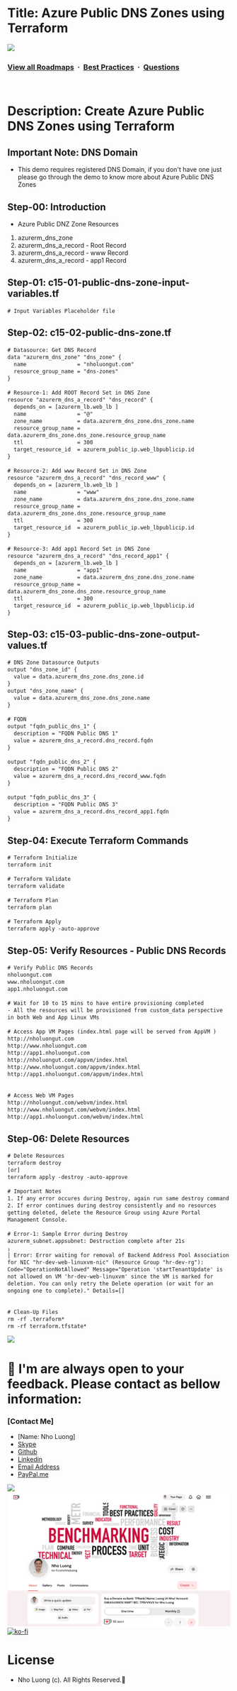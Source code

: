 # Title: Azure Public DNS Zones using Terraform

![](https://i.imgur.com/waxVImv.png)
### [View all Roadmaps](https://github.com/nholuongut/all-roadmaps) &nbsp;&middot;&nbsp; [Best Practices](https://github.com/nholuongut/all-roadmaps/blob/main/public/best-practices/) &nbsp;&middot;&nbsp; [Questions](https://www.linkedin.com/in/nholuong/)
<br/>

# Description: Create Azure Public DNS Zones using Terraform
## Important Note: DNS Domain
- This demo requires registered DNS Domain, if you don't have one just please go through the demo to know more about Azure Public DNS Zones

## Step-00: Introduction
- Azure Public DNZ Zone Resources
1. azurerm_dns_zone
2. azurerm_dns_a_record - Root Record
3. azurerm_dns_a_record - www Record
4. azurerm_dns_a_record - app1 Record

## Step-01: c15-01-public-dns-zone-input-variables.tf
```t
# Input Variables Placeholder file
```

## Step-02: c15-02-public-dns-zone.tf
```t
# Datasource: Get DNS Record
data "azurerm_dns_zone" "dns_zone" {
  name                = "nholuongut.com"
  resource_group_name = "dns-zones"
}

# Resource-1: Add ROOT Record Set in DNS Zone
resource "azurerm_dns_a_record" "dns_record" {
  depends_on = [azurerm_lb.web_lb ]
  name                = "@"
  zone_name           = data.azurerm_dns_zone.dns_zone.name
  resource_group_name = data.azurerm_dns_zone.dns_zone.resource_group_name
  ttl                 = 300
  target_resource_id  = azurerm_public_ip.web_lbpublicip.id
}

# Resource-2: Add www Record Set in DNS Zone
resource "azurerm_dns_a_record" "dns_record_www" {
  depends_on = [azurerm_lb.web_lb ]  
  name                = "www"
  zone_name           = data.azurerm_dns_zone.dns_zone.name
  resource_group_name = data.azurerm_dns_zone.dns_zone.resource_group_name
  ttl                 = 300
  target_resource_id  = azurerm_public_ip.web_lbpublicip.id
}

# Resource-3: Add app1 Record Set in DNS Zone
resource "azurerm_dns_a_record" "dns_record_app1" {
  depends_on = [azurerm_lb.web_lb ]
  name                = "app1"
  zone_name           = data.azurerm_dns_zone.dns_zone.name
  resource_group_name = data.azurerm_dns_zone.dns_zone.resource_group_name
  ttl                 = 300
  target_resource_id  = azurerm_public_ip.web_lbpublicip.id
}
```

## Step-03: c15-03-public-dns-zone-output-values.tf
```t
# DNS Zone Datasource Outputs
output "dns_zone_id" {
  value = data.azurerm_dns_zone.dns_zone.id
}
output "dns_zone_name" {
  value = data.azurerm_dns_zone.dns_zone.name
}

# FQDN 
output "fqdn_public_dns_1" {
  description = "FQDN Public DNS 1"
  value = azurerm_dns_a_record.dns_record.fqdn
}

output "fqdn_public_dns_2" {
  description = "FQDN Public DNS 2"
  value = azurerm_dns_a_record.dns_record_www.fqdn
}

output "fqdn_public_dns_3" {
  description = "FQDN Public DNS 3"
  value = azurerm_dns_a_record.dns_record_app1.fqdn
}
```

## Step-04: Execute Terraform Commands
```t
# Terraform Initialize
terraform init

# Terraform Validate
terraform validate

# Terraform Plan
terraform plan

# Terraform Apply
terraform apply -auto-approve
```

## Step-05: Verify Resources - Public DNS Records
```t
# Verify Public DNS Records
nholuongut.com
www.nholuongut.com
app1.nholuongut.com

# Wait for 10 to 15 mins to have entire provisioning completed
- All the resources will be provisioned from custom_data perspective in both Web and App Linux VMs

# Access App VM Pages (index.html page will be served from AppVM )
http://nholuongut.com
http://www.nholuongut.com
http://app1.nholuongut.com
http://nholuongut.com/appvm/index.html
http://www.nholuongut.com/appvm/index.html
http://app1.nholuongut.com/appvm/index.html


# Access Web VM Pages
http://nholuongut.com/webvm/index.html
http://www.nholuongut.com/webvm/index.html
http://app1.nholuongut.com/webvm/index.html
```

## Step-06: Delete Resources
```t
# Delete Resources
terraform destroy 
[or]
terraform apply -destroy -auto-approve

# Important Notes
1. If any error occures during Destroy, again run same destroy command
2. If error continues during destroy consistently and no resources getting deleted, delete the Resource Group using Azure Portal Management Console.

# Error-1: Sample Error during Destroy
azurerm_subnet.appsubnet: Destruction complete after 21s
╷
│ Error: Error waiting for removal of Backend Address Pool Association for NIC "hr-dev-web-linuxvm-nic" (Resource Group "hr-dev-rg"): Code="OperationNotAllowed" Message="Operation 'startTenantUpdate' is not allowed on VM 'hr-dev-web-linuxvm' since the VM is marked for deletion. You can only retry the Delete operation (or wait for an ongoing one to complete)." Details=[]


# Clean-Up Files
rm -rf .terraform* 
rm -rf terraform.tfstate*
```

![](https://i.imgur.com/waxVImv.png)
# 🚀 I'm are always open to your feedback.  Please contact as bellow information:
### [Contact Me]
* [Name: Nho Luong]
* [Skype](luongutnho_skype)
* [Github](https://github.com/nholuongut/)
* [Linkedin](https://www.linkedin.com/in/nholuong/)
* [Email Address](luongutnho@hotmail.com)
* [PayPal.me](https://www.paypal.com/paypalme/nholuongut)

![](https://i.imgur.com/waxVImv.png)
![](Donate.png)
[![ko-fi](https://ko-fi.com/img/githubbutton_sm.svg)](https://ko-fi.com/nholuong)

# License
* Nho Luong (c). All Rights Reserved.🌟